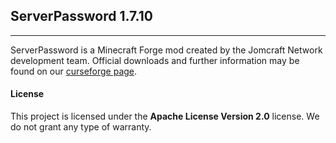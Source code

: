 ## ServerPassword 1.7.10

---

ServerPassword is a Minecraft Forge mod created by the Jomcraft Network development team. Official downloads and further information may be found on our [curseforge page](https://www.curseforge.com/minecraft/mc-mods/serverpassword).

#### License

This project is licensed under the **Apache License Version 2.0** license. We do not grant any type of warranty.
